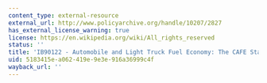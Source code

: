 ```yaml
---
content_type: external-resource
external_url: http://www.policyarchive.org/handle/10207/2827
has_external_license_warning: true
license: https://en.wikipedia.org/wiki/All_rights_reserved
status: ''
title: 'IB90122 - Automobile and Light Truck Fuel Economy: The CAFE Standards.'
uid: 5183415e-a062-419e-9e3e-916a36999c4f
wayback_url: ''
---
```


